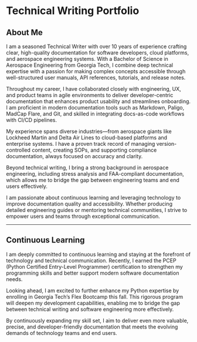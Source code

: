 # Technical Writing Portfolio
## About Me

I am a seasoned Technical Writer with over 10 years of experience crafting clear, high-quality documentation for software developers, cloud platforms, and aerospace engineering systems. With a Bachelor of Science in Aerospace Engineering from Georgia Tech, I combine deep technical expertise with a passion for making complex concepts accessible through well-structured user manuals, API references, tutorials, and release notes.

Throughout my career, I have collaborated closely with engineering, UX, and product teams in agile environments to deliver developer-centric documentation that enhances product usability and streamlines onboarding. I am proficient in modern documentation tools such as Markdown, Paligo, MadCap Flare, and Git, and skilled in integrating docs-as-code workflows with CI/CD pipelines.

My experience spans diverse industries—from aerospace giants like Lockheed Martin and Delta Air Lines to cloud-based platforms and enterprise systems. I have a proven track record of managing version-controlled content, creating SOPs, and supporting compliance documentation, always focused on accuracy and clarity.

Beyond technical writing, I bring a strong background in aerospace engineering, including stress analysis and FAA-compliant documentation, which allows me to bridge the gap between engineering teams and end users effectively.

I am passionate about continuous learning and leveraging technology to improve documentation quality and accessibility. Whether producing detailed engineering guides or mentoring technical communities, I strive to empower users and teams through exceptional communication.

-----

## Continuous Learning
I am deeply committed to continuous learning and staying at the forefront of technology and technical communication. Recently, I earned the PCEP (Python Certified Entry-Level Programmer) certification to strengthen my programming skills and better support modern software documentation needs.

Looking ahead, I am excited to further enhance my Python expertise by enrolling in Georgia Tech’s Flex Bootcamp this fall. This rigorous program will deepen my development capabilities, enabling me to bridge the gap between technical writing and software engineering more effectively.

By continuously expanding my skill set, I aim to deliver even more valuable, precise, and developer-friendly documentation that meets the evolving demands of technology teams and end users.
